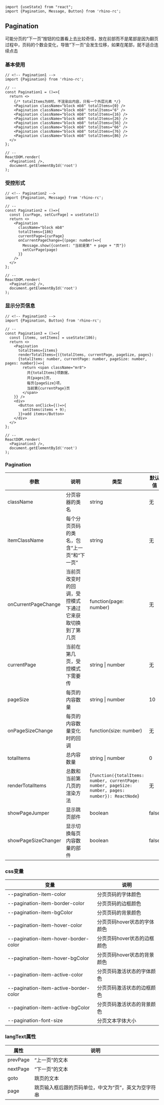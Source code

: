 ```import
import {useState} from "react";
import {Pagination, Message, Button} from 'rhino-rc';
```

## Pagination
可能分页的“下一页”按钮的位置看上去比较奇怪，放在前部而不是尾部是因为翻页过程中，页码的个数会变化，导致“下一页”会发生位移，如果在尾部，就不适合连续点击

### 基本使用
```component
// <!-- Pagination1 -->
import {Pagination} from 'rhino-rc';

// --
const Pagination1 = ()=>{
  return <>
    {/* totalItems为0时，不渲染出内容，只有一个外层元素 */}
    <Pagination className="block mb8" totalItems={0} />
    <Pagination className="block mb8" totalItems="6" />
    <Pagination className="block mb8" totalItems={16} />
    <Pagination className="block mb8" totalItems={26} />
    <Pagination className="block mb8" totalItems={56} />
    <Pagination className="block mb8" totalItems="66" />
    <Pagination className="block mb8" totalItems={76} />
    <Pagination className="block mb8" totalItems={86} />
  </>
};

// --
ReactDOM.render(
  <Pagination1 />,
  document.getElementById('root')
);
```

### 受控形式
```component
// <!-- Pagination2 -->
import {Pagination, Message} from 'rhino-rc';

// --
const Pagination2 = ()=>{
  const [curPage, setCurPage] = useState(1)
  return <>
    <Pagination
      className="block mb8"
      totalItems={186}
      currentPage={curPage}
      onCurrentPageChange={(page: number)=>{
        Message.show({content: "当前是第" + page + "页"})
        setCurPage(page)
      }}
    />
  </>
};

// --
ReactDOM.render(
  <Pagination2 />,
  document.getElementById('root')
);
```

### 显示分页信息
```component
// <!-- Pagination3 -->
import {Pagination, Button} from 'rhino-rc';

// --
const Pagination3 = ()=>{
  const [items, setItems] = useState(186);
  return <>
    <Pagination 
      totalItems={items} 
      renderTotalItems={({totalItems, currentPage, pageSize, pages}: 
      {totalItems: number, currentPage: number, pageSize: number, pages: number})=>{
        return <span className="mr8">
          共{totalItems}项数据，
          共{pages}页，
          每页{pageSize}项，
          当前第{currentPage}页
        </span>
    }} />
    <div>
      <Button onClick={()=>{
        setItems(items + 9);
      }}>add items</Button>
    </div>
  </>
};

// --
ReactDOM.render(
  <Pagination3 />,
  document.getElementById('root')
);
```

### Pagination
参数 | 说明 | 类型 | 默认值 | 必填
-- | -- | -- | -- | -- 
className | 分页容器的类名 | string | 无 | 否
itemClassName | 每个分页页码的类名，包含“上一页”和“下一页” | string | 无 | 否
onCurrentPageChange | 当前页改变时的回调，受控模式下通过它来获取切换到了第几页 | function(page: number) | 无 | 否
currentPage | 当前在第几页，受控模式下需要传 | string \| number | 无 | 否
pageSize | 每页的内容数量 | string \| number | 10 | 否
onPageSizeChange | 每页的内容数量变化时的回调 | function(size: number) | 无 | 否
totalItems | 总内容数量 | string \| number | 0 | 是
renderTotalItems | 总数和当前第几页的渲染方法 | {`function({totalItems: number, currentPage: number, pageSize: number, pages: number}): ReactNode`} | 无 | 否
showPageJumper | 显示跳页部件 | boolean | false | 否
showPageSizeChanger | 显示切换每页内容数量的部件 | boolean | false | 否

### css变量
变量 | 说明 
-- | -- 
--pagination-item-color | 分页页码的字体颜色
--pagination-item-border-color | 分页页码的边框颜色
--pagination-item-bgColor | 分页页码的背景颜色
--pagination-item-hover-color | 分页页码hover状态的字体颜色
--pagination-item-hover-border-color | 分页页码hover状态的边框颜色
--pagination-item-hover-bgColor | 分页页码hover状态的背景颜色
--pagination-item-active-color | 分页页码激活状态的字体颜色
--pagination-item-active-border-color | 分页页码激活状态的边框颜色
--pagination-item-active-bgColor | 分页页码激活状态的背景颜色
--pagination-font-size | 分页文本字体大小

### langText属性
属性 | 说明 
-- | -- 
prevPage | “上一页”的文本
nextPage | “下一页”的文本
goto | 跳页的文本
page | 跳页输入框后跟的页码单位，中文为“页”，英文为空字符串
